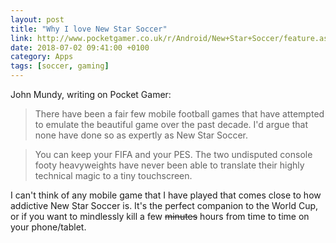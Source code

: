 ```yaml
---
layout: post
title: "Why I love New Star Soccer"
link: http://www.pocketgamer.co.uk/r/Android/New+Star+Soccer/feature.asp?c=77939
date: 2018-07-02 09:41:00 +0100
category: Apps
tags: [soccer, gaming]
---
```


John Mundy, writing on Pocket Gamer:

>There have been a fair few mobile football games that have attempted to emulate the beautiful game over the past decade. I'd argue that none have done so as expertly as New Star Soccer.

>You can keep your FIFA and your PES. The two undisputed console footy heavyweights have never been able to translate their highly technical magic to a tiny touchscreen.

I can't think of any mobile game that I have played that comes close to how addictive New Star Soccer is. It's the perfect companion to the World Cup, or if you want to mindlessly kill a few ~~minutes~~ hours from time to time on your phone/tablet.
